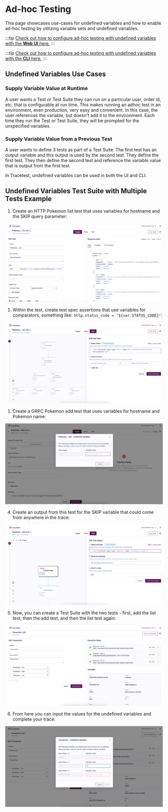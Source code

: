 # Ad-hoc Testing

This page showcases use-cases for undefined variables and how to enable ad-hoc testing by utilizing variable sets and undefined variables.

:::tip
[Check out how to configure ad-hoc testing with undefined variables with the **Web UI** here.](../web-ui/undefined-variables.md)
:::

:::tip
[Check out how to configure ad-hoc testing with undefined variables with the **CLI** here.](../cli/undefined-variables.md)
:::

## **Undefined Variables Use Cases**

### **Supply Variable Value at Runtime**

A user wants a Test or Test Suite they can run on a particular user, order id, etc. that is configurable at run time. This makes running an adhoc test in an environment, even production, very easy and convenient. In this case, the user references the variable, but doesn't add it to the environment. Each time they run the Test or Test Suite, they will be prompted for the unspecified variables.

### **Supply Variable Value from a Previous Test**

A user wants to define 3 tests as part of a Test Suite. The first test has an output variable and this output is used by the second test. They define the first test. They then define the second test and reference the variable value that is output from the first test. 

In Tracetest, undefined variables can be used in both the UI and CLI. 

## **Undefined Variables Test Suite with Multiple Tests Example**

1. Create an HTTP Pokemon list test that uses variables for hostname and the SKIP query parameter:

![Create Pokemon List](../img/pokeshop-list.png)

1. Within the test, create test spec assertions that use variables for comparators, something like: `http.status_code = "${var:STATUS_CODE}"`:

![Create Test Spec Assertionsl](../img/create-test-spec-assertions.png)

1. Create a GRPC Pokemon add test that uses variables for hostname and Pokemon name:

![Create GRPC](../img/create-grpc.png)

4. Create an output from this test for the SKIP variable that could come from anywhere in the trace:

![Test Output](../img/test-output.png)

5. Now, you can create a Test Suite with the two tests - first, add the list test, then the add test, and then the list test again:

![Create Test Suite](../img/create-testsuite.png)

6. From here you can input the values for the undefined variables and complete your trace:

![Input Values](../img/input-values.png)
